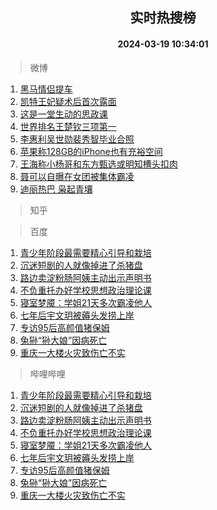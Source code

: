 <div align="center"><h2>实时热搜榜</h2><h4>2024-03-19 10:34:01</h4></div>

> 微博  

1. [黑马情侣提车](https://s.weibo.com/weibo?q=%E9%BB%91%E9%A9%AC%E6%83%85%E4%BE%A3%E6%8F%90%E8%BD%A6&t=31&band_rank=1&Refer=top)<br />
2. [凯特王妃疑术后首次露面](https://s.weibo.com/weibo?q=%23%E5%87%AF%E7%89%B9%E7%8E%8B%E5%A6%83%E7%96%91%E6%9C%AF%E5%90%8E%E9%A6%96%E6%AC%A1%E9%9C%B2%E9%9D%A2%23&t=31&band_rank=2&Refer=top)<br />
3. [这是一堂生动的思政课](https://s.weibo.com/weibo?q=%23%E8%BF%99%E6%98%AF%E4%B8%80%E5%A0%82%E7%94%9F%E5%8A%A8%E7%9A%84%E6%80%9D%E6%94%BF%E8%AF%BE%23&t=31&band_rank=3&Refer=top)<br />
4. [世界排名王楚钦三项第一](https://s.weibo.com/weibo?q=%23%E4%B8%96%E7%95%8C%E6%8E%92%E5%90%8D%E7%8E%8B%E6%A5%9A%E9%92%A6%E4%B8%89%E9%A1%B9%E7%AC%AC%E4%B8%80%23&t=31&band_rank=4&Refer=top)<br />
5. [李惠利吴世勋裴秀智毕业合照](https://s.weibo.com/weibo?q=%23%E6%9D%8E%E6%83%A0%E5%88%A9%E5%90%B4%E4%B8%96%E5%8B%8B%E8%A3%B4%E7%A7%80%E6%99%BA%E6%AF%95%E4%B8%9A%E5%90%88%E7%85%A7%23&t=31&band_rank=5&Refer=top)<br />
6. [苹果称128GB的iPhone也有充裕空间](https://s.weibo.com/weibo?q=%23%E8%8B%B9%E6%9E%9C%E7%A7%B0128GB%E7%9A%84iPhone%E4%B9%9F%E6%9C%89%E5%85%85%E8%A3%95%E7%A9%BA%E9%97%B4%23&t=31&band_rank=6&Refer=top)<br />
7. [王海称小杨哥和东方甄选或明知槽头扣肉](https://s.weibo.com/weibo?q=%23%E7%8E%8B%E6%B5%B7%E7%A7%B0%E5%B0%8F%E6%9D%A8%E5%93%A5%E5%92%8C%E4%B8%9C%E6%96%B9%E7%94%84%E9%80%89%E6%88%96%E6%98%8E%E7%9F%A5%E6%A7%BD%E5%A4%B4%E6%89%A3%E8%82%89%23&t=31&band_rank=7&Refer=top)<br />
8. [聂可以自曝在女团被集体霸凌](https://s.weibo.com/weibo?q=%23%E8%81%82%E5%8F%AF%E4%BB%A5%E8%87%AA%E6%9B%9D%E5%9C%A8%E5%A5%B3%E5%9B%A2%E8%A2%AB%E9%9B%86%E4%BD%93%E9%9C%B8%E5%87%8C%23&t=31&band_rank=8&Refer=top)<br />
9. [迪丽热巴 枭起青壤](https://s.weibo.com/weibo?q=%E8%BF%AA%E4%B8%BD%E7%83%AD%E5%B7%B4%20%E6%9E%AD%E8%B5%B7%E9%9D%92%E5%A3%A4&t=31&band_rank=9&Refer=top)<br />

> 知乎  


> 百度  

1. [青少年阶段最需要精心引导和栽培](https://www.baidu.com/s?wd=%E9%9D%92%E5%B0%91%E5%B9%B4%E9%98%B6%E6%AE%B5%E6%9C%80%E9%9C%80%E8%A6%81%E7%B2%BE%E5%BF%83%E5%BC%95%E5%AF%BC%E5%92%8C%E6%A0%BD%E5%9F%B9&sa=fyb_news&rsv_dl=fyb_news)<br />
2. [沉迷短剧的人就像掉进了杀猪盘](https://www.baidu.com/s?wd=%E6%B2%89%E8%BF%B7%E7%9F%AD%E5%89%A7%E7%9A%84%E4%BA%BA%E5%B0%B1%E5%83%8F%E6%8E%89%E8%BF%9B%E4%BA%86%E6%9D%80%E7%8C%AA%E7%9B%98&sa=fyb_news&rsv_dl=fyb_news)<br />
3. [路边卖淀粉肠阿姨主动出示声明书](https://www.baidu.com/s?wd=%E8%B7%AF%E8%BE%B9%E5%8D%96%E6%B7%80%E7%B2%89%E8%82%A0%E9%98%BF%E5%A7%A8%E4%B8%BB%E5%8A%A8%E5%87%BA%E7%A4%BA%E5%A3%B0%E6%98%8E%E4%B9%A6&sa=fyb_news&rsv_dl=fyb_news)<br />
4. [不负重托办好学校思想政治理论课](https://www.baidu.com/s?wd=%E4%B8%8D%E8%B4%9F%E9%87%8D%E6%89%98%E5%8A%9E%E5%A5%BD%E5%AD%A6%E6%A0%A1%E6%80%9D%E6%83%B3%E6%94%BF%E6%B2%BB%E7%90%86%E8%AE%BA%E8%AF%BE&sa=fyb_news&rsv_dl=fyb_news)<br />
5. [寝室梦魇：学姐21天多次霸凌他人](https://www.baidu.com/s?wd=%E5%AF%9D%E5%AE%A4%E6%A2%A6%E9%AD%87%EF%BC%9A%E5%AD%A6%E5%A7%9021%E5%A4%A9%E5%A4%9A%E6%AC%A1%E9%9C%B8%E5%87%8C%E4%BB%96%E4%BA%BA&sa=fyb_news&rsv_dl=fyb_news)<br />
6. [七年后宇文玥被薅头发捞上岸](https://www.baidu.com/s?wd=%E4%B8%83%E5%B9%B4%E5%90%8E%E5%AE%87%E6%96%87%E7%8E%A5%E8%A2%AB%E8%96%85%E5%A4%B4%E5%8F%91%E6%8D%9E%E4%B8%8A%E5%B2%B8&sa=fyb_news&rsv_dl=fyb_news)<br />
7. [专访95后高颜值猪保姆](https://www.baidu.com/s?wd=%E4%B8%93%E8%AE%BF95%E5%90%8E%E9%AB%98%E9%A2%9C%E5%80%BC%E7%8C%AA%E4%BF%9D%E5%A7%86&sa=fyb_news&rsv_dl=fyb_news)<br />
8. [兔狲“狲大娘”因病死亡](https://www.baidu.com/s?wd=%E5%85%94%E7%8B%B2%E2%80%9C%E7%8B%B2%E5%A4%A7%E5%A8%98%E2%80%9D%E5%9B%A0%E7%97%85%E6%AD%BB%E4%BA%A1&sa=fyb_news&rsv_dl=fyb_news)<br />
9. [重庆一大楼火灾致伤亡不实](https://www.baidu.com/s?wd=%E9%87%8D%E5%BA%86%E4%B8%80%E5%A4%A7%E6%A5%BC%E7%81%AB%E7%81%BE%E8%87%B4%E4%BC%A4%E4%BA%A1%E4%B8%8D%E5%AE%9E&sa=fyb_news&rsv_dl=fyb_news)<br />

> 哔哩哔哩  

1. [青少年阶段最需要精心引导和栽培](https://www.baidu.com/s?wd=%E9%9D%92%E5%B0%91%E5%B9%B4%E9%98%B6%E6%AE%B5%E6%9C%80%E9%9C%80%E8%A6%81%E7%B2%BE%E5%BF%83%E5%BC%95%E5%AF%BC%E5%92%8C%E6%A0%BD%E5%9F%B9&sa=fyb_news&rsv_dl=fyb_news)<br />
2. [沉迷短剧的人就像掉进了杀猪盘](https://www.baidu.com/s?wd=%E6%B2%89%E8%BF%B7%E7%9F%AD%E5%89%A7%E7%9A%84%E4%BA%BA%E5%B0%B1%E5%83%8F%E6%8E%89%E8%BF%9B%E4%BA%86%E6%9D%80%E7%8C%AA%E7%9B%98&sa=fyb_news&rsv_dl=fyb_news)<br />
3. [路边卖淀粉肠阿姨主动出示声明书](https://www.baidu.com/s?wd=%E8%B7%AF%E8%BE%B9%E5%8D%96%E6%B7%80%E7%B2%89%E8%82%A0%E9%98%BF%E5%A7%A8%E4%B8%BB%E5%8A%A8%E5%87%BA%E7%A4%BA%E5%A3%B0%E6%98%8E%E4%B9%A6&sa=fyb_news&rsv_dl=fyb_news)<br />
4. [不负重托办好学校思想政治理论课](https://www.baidu.com/s?wd=%E4%B8%8D%E8%B4%9F%E9%87%8D%E6%89%98%E5%8A%9E%E5%A5%BD%E5%AD%A6%E6%A0%A1%E6%80%9D%E6%83%B3%E6%94%BF%E6%B2%BB%E7%90%86%E8%AE%BA%E8%AF%BE&sa=fyb_news&rsv_dl=fyb_news)<br />
5. [寝室梦魇：学姐21天多次霸凌他人](https://www.baidu.com/s?wd=%E5%AF%9D%E5%AE%A4%E6%A2%A6%E9%AD%87%EF%BC%9A%E5%AD%A6%E5%A7%9021%E5%A4%A9%E5%A4%9A%E6%AC%A1%E9%9C%B8%E5%87%8C%E4%BB%96%E4%BA%BA&sa=fyb_news&rsv_dl=fyb_news)<br />
6. [七年后宇文玥被薅头发捞上岸](https://www.baidu.com/s?wd=%E4%B8%83%E5%B9%B4%E5%90%8E%E5%AE%87%E6%96%87%E7%8E%A5%E8%A2%AB%E8%96%85%E5%A4%B4%E5%8F%91%E6%8D%9E%E4%B8%8A%E5%B2%B8&sa=fyb_news&rsv_dl=fyb_news)<br />
7. [专访95后高颜值猪保姆](https://www.baidu.com/s?wd=%E4%B8%93%E8%AE%BF95%E5%90%8E%E9%AB%98%E9%A2%9C%E5%80%BC%E7%8C%AA%E4%BF%9D%E5%A7%86&sa=fyb_news&rsv_dl=fyb_news)<br />
8. [兔狲“狲大娘”因病死亡](https://www.baidu.com/s?wd=%E5%85%94%E7%8B%B2%E2%80%9C%E7%8B%B2%E5%A4%A7%E5%A8%98%E2%80%9D%E5%9B%A0%E7%97%85%E6%AD%BB%E4%BA%A1&sa=fyb_news&rsv_dl=fyb_news)<br />
9. [重庆一大楼火灾致伤亡不实](https://www.baidu.com/s?wd=%E9%87%8D%E5%BA%86%E4%B8%80%E5%A4%A7%E6%A5%BC%E7%81%AB%E7%81%BE%E8%87%B4%E4%BC%A4%E4%BA%A1%E4%B8%8D%E5%AE%9E&sa=fyb_news&rsv_dl=fyb_news)<br />
